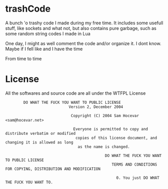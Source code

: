 # trashCode
A bunch 'o trashy code I made during my free time. It includes some usefull stuff, like sockets and what not, but also contains pure garbage, such as some random string codes I made in Lua

One day, I might as well comment the code and/or organize it. I dont know. Maybe if I fell like and I have the time

From time to time


# License
All the softwares and source code are all under the WTFPL License

            DO WHAT THE FUCK YOU WANT TO PUBLIC LICENSE
                                Version 2, December 2004

                                 Copyright (C) 2004 Sam Hocevar <sam@hocevar.net>

                                  Everyone is permitted to copy and distribute verbatim or modified
                                   copies of this license document, and changing it is allowed as long
                                    as the name is changed.

                                                DO WHAT THE FUCK YOU WANT TO PUBLIC LICENSE
                                                   TERMS AND CONDITIONS FOR COPYING, DISTRIBUTION AND MODIFICATION

                                                     0. You just DO WHAT THE FUCK YOU WANT TO.
